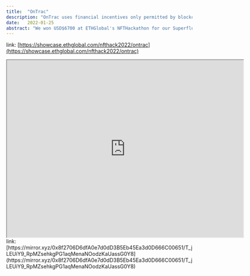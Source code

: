 ```yaml
---
title:  "OnTrac"
description: "OnTrac uses financial incentives only permitted by blockchain-based streaming money to motivate you to finish your tasks and stay on track!"
date:   2022-01-25
abstract: "We won USD$6700 at ETHGlobal's NFTHackathon for our Superfluid streaming-money accountability vault that helps you stay OnTrac with your most important tasks."
---
```



link: [https://showcase.ethglobal.com/nfthack2022/ontrac](https://showcase.ethglobal.com/nfthack2022/ontrac)
<iframe src="https://mirror.xyz/0x8f2706D6dfA0e7d0dD3B5Eb45Ea3d0D666C00651/T_jLEUiY9_RpMZsehkgPG1aqMenaNOodzKaUassG0Y8" width="640" height="480"></iframe>
link: [https://mirror.xyz/0x8f2706D6dfA0e7d0dD3B5Eb45Ea3d0D666C00651/T_jLEUiY9_RpMZsehkgPG1aqMenaNOodzKaUassG0Y8](https://mirror.xyz/0x8f2706D6dfA0e7d0dD3B5Eb45Ea3d0D666C00651/T_jLEUiY9_RpMZsehkgPG1aqMenaNOodzKaUassG0Y8)